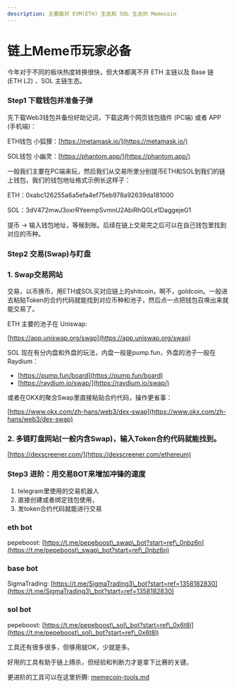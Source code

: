 ```yaml
---
description: 主要面对 EVM(ETH) 生态和 SOL 生态的 Memecoin
---
```


# 链上Meme币玩家必备



今年对于不同的板块热度转换很快，但大体都离不开 ETH 主链以及 Base 链 (ETH L2) 、SOL 主链生态。

### Step1 下载钱包并准备子弹

先下载Web3钱包并备份好助记词，下载这两个网页钱包插件 (PC端) 或者 APP (手机端)：

ETH钱包 小狐狸：[https://metamask.io/](https://metamask.io/)

SOL钱包 小幽灵：[https://phantom.app/](https://phantom.app/)

一般我们主要在PC端来玩，然后我们从交易所里分别提币ETH和SOL到我们的链上钱包，我们的钱包地址格式示例长这样子：

ETH：0xabc126255a6a5efa4ef75eb978a92639da181000

SOL：3dV472mwJ3oxrRYeempSvmnU2AbiRhQGLe1DaggejeG1

提币 -> 输入钱包地址，等候到账。后续在链上交易完之后可以在自己钱包里找到对应的币种。



### Step2 交易(Swap)与盯盘

### 1. Swap交易网站

交易，以币换币，用ETH或SOL买对应链上的shitcoin，啊不，goldcoin。一般进去粘贴Token的合约代码就能找到对应币种和池子，然后点一点把钱包召唤出来就能交易了。

ETH 主要的池子在 Uniswap:&#x20;

[https://app.uniswap.org/swap](https://app.uniswap.org/swap)

SOL 现在有分内盘和外盘的玩法，内盘一般是pump.fun，外盘的池子一般在 Raydium：

* [https://pump.fun/board](https://pump.fun/board)
* [https://raydium.io/swap/](https://raydium.io/swap/)

或者在OKX的聚合Swap里直接粘贴合约代码，操作更省事：

[https://www.okx.com/zh-hans/web3/dex-swap](https://www.okx.com/zh-hans/web3/dex-swap)



### 2. 多链盯盘网站(一般内含Swap)，输入Token合约代码就能找到。

[https://dexscreener.com/](https://dexscreener.com/ethereum)



### Step3 进阶：用交易BOT来增加冲锋的速度

1. telegram里使用的交易机器人
2. 直接创建或者绑定钱包使用，
3. 发token合约代码就能进行交易&#x20;

### eth bot

pepeboost: [https://t.me/pepeboost\_swap\_bot?start=ref\_0nbz6n](https://t.me/pepeboost\_swap\_bot?start=ref\_0nbz6n)

### base bot

SigmaTrading: [https://t.me/SigmaTrading3\_bot?start=ref=1358182830](https://t.me/SigmaTrading3\_bot?start=ref=1358182830)

### sol bot&#x20;

pepeboost: [https://t.me/pepeboost\_sol\_bot?start=ref\_0x6t8l](https://t.me/pepeboost\_sol\_bot?start=ref\_0x6t8l)





工具还有很多很多，但够用就OK，少就是多。

好用的工具有助于链上搏杀，但经验和判断力才是拿下比赛的关键。



更进阶的工具可以在这里折腾:  [memecoin-tools.md](../../memecoin-tools.md "mention")









